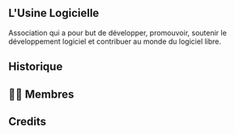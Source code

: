 ## L'Usine Logicielle

Association qui a pour but de développer, promouvoir, soutenir le développement logiciel et contribuer au monde du logiciel libre.

## Historique

## 🙋‍♀️ Membres


## Credits
